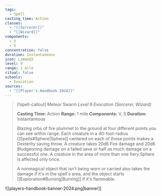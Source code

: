 ```yaml
---
tags:
  - Spell
casting_time: Action
classes:
  - "[[Sorcerer]]"
  - "[[Wizard]]"
components:
  - V
  - S
concentration: false
duration: Instantaneous
icon: LiWand2
level: 9
range: 1 mile
ritual: false
schools:
  - Evocation
sources: 
  - "[[Player's Handbook 2024]]"
---
```

>[!spell-callout] Meteor Swarm
>_Level 9 Evocation (Sorcerer, Wizard)_
>
>**Casting Time:** Action
>**Range:** 1 mile
>**Components:** V, S
>**Duration:** Instantaneous
>
>Blazing orbs of fire plummet to the ground at four different points you can see within range. Each creature in a 40-foot-radius [[Spells#Sphere\|Sphere]] centered on each of those points makes a Dexterity saving throw. A creature takes 20d6 Fire damage and 20d6 Bludgeoning damage on a failed save or half as much damage on a successful one. A creature in the area of more than one fiery Sphere is affected only once.
>
>A nonmagical object that isn't being worn or carried also takes the damage if it's in the spell's area, and the object starts [[Exploration#Burning\|Burning]] if it's flammable.


![[players-handbook-banner-2024.png|banner]]